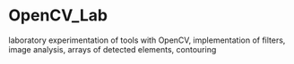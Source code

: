 # OpenCV_Lab
 laboratory experimentation of tools with OpenCV, implementation of filters, image analysis, arrays of detected elements, contouring
